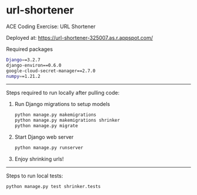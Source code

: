 # url-shortener

ACE Coding Exercise: URL Shortener

Deployed at: https://url-shortener-325007.as.r.appspot.com/

Required packages

```bash
Django==3.2.7
django-environ==0.6.0
google-cloud-secret-manager==2.7.0
numpy==1.21.2
```

---

Steps required to run locally after pulling code:

1. Run Django migrations to setup models

   ```bash
   python manage.py makemigrations
   python manage.py makemigrations shrinker
   python manage.py migrate
   ```
2. Start Django web server

   ```bash
   python manage.py runserver
   ```
3. Enjoy shrinking urls!

---

Steps to run local tests:

```bash
python manage.py test shrinker.tests
```
